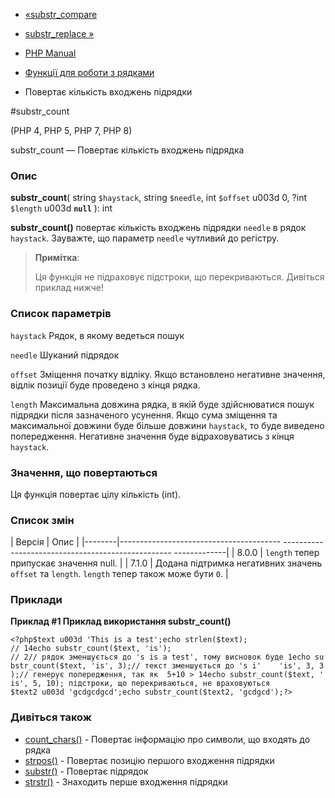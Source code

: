 - [«substr_compare](function.substr-compare.md)
- [substr_replace »](function.substr-replace.md)

- [PHP Manual](index.md)
- [Функції для роботи з рядками](ref.strings.md)
- Повертає кількість входжень підрядки

#substr_count

(PHP 4, PHP 5, PHP 7, PHP 8)

substr_count — Повертає кількість входжень підрядка

### Опис

**substr_count**(
string `$haystack`,
string `$needle`,
int `$offset` u003d 0,
?int `$length` u003d **`null`**
): int

**substr_count()** повертає кількість входжень підрядки `needle` в
рядок `haystack`. Зауважте, що параметр `needle` чутливий до
регістру.

> **Примітка**:
>
> Ця функція не підраховує підстроки, що перекриваються. Дивіться приклад
> нижче!

### Список параметрів

`haystack`
Рядок, в якому ведеться пошук

`needle`
Шуканий підрядок

`offset`
Зміщення початку відліку. Якщо встановлено негативне значення, відлік
позиції буде проведено з кінця рядка.

`length`
Максимальна довжина рядка, в якій буде здійснюватися пошук підрядки
після зазначеного усунення. Якщо сума зміщення та максимальної довжини
буде більше довжини `haystack`, то буде виведено попередження.
Негативне значення буде відраховуватись з кінця `haystack`.

### Значення, що повертаються

Ця функція повертає цілу кількість (int).

### Список змін

| Версія | Опис |
|--------|---------------------------------------- -------------------------------------------------- -------------|
| 8.0.0 | `length` тепер припускає значення null. |
| 7.1.0 | Додана підтримка негативних значень `offset` та `length`. `length` тепер також може бути `0`. |

### Приклади

**Приклад #1 Приклад використання **substr_count()****

` <?php$text u003d 'This is a test';echo strlen($text); // 14echo substr_count($text, 'is'); // 2// рядок зменшується до 's is a test', тому висновок буде 1echo substr_count($text, 'is', 3);// текст зменшується до 's i'    'is', 3, 3);// генерує попередження, так як  5+10 > 14echo substr_count($text, 'is', 5, 10); підстроки, що перекриваються, не враховуються $text2 u003d 'gcdgcdgcd';echo substr_count($text2, 'gcdgcd');?> `

### Дивіться також

- [count_chars()](function.count-chars.md) - Повертає інформацію про
символи, що входять до рядка
- [strpos()](function.strpos.md) - Повертає позицію першого
входження підрядки
- [substr()](function.substr.md) - Повертає підрядок
- [strstr()](function.strstr.md) - Знаходить перше входження
підрядки
